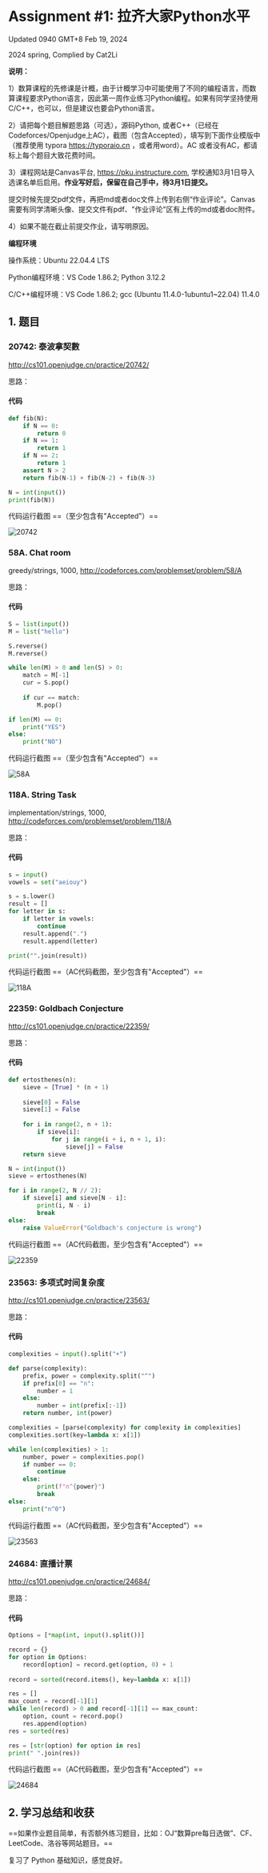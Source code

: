 # Assignment #1: 拉齐大家Python水平

Updated 0940 GMT+8 Feb 19, 2024

2024 spring, Complied by Cat2Li

**说明：**

1）数算课程的先修课是计概，由于计概学习中可能使用了不同的编程语言，而数算课程要求Python语言，因此第一周作业练习Python编程。如果有同学坚持使用C/C++，也可以，但是建议也要会Python语言。

2）请把每个题目解题思路（可选），源码Python, 或者C++（已经在Codeforces/Openjudge上AC），截图（包含Accepted），填写到下面作业模版中（推荐使用 typora <https://typoraio.cn> ，或者用word）。AC 或者没有AC，都请标上每个题目大致花费时间。

3）课程网站是Canvas平台, <https://pku.instructure.com>, 学校通知3月1日导入选课名单后启用。**作业写好后，保留在自己手中，待3月1日提交。**

提交时候先提交pdf文件，再把md或者doc文件上传到右侧“作业评论”。Canvas需要有同学清晰头像、提交文件有pdf、"作业评论"区有上传的md或者doc附件。

4）如果不能在截止前提交作业，请写明原因。

**编程环境**

操作系统：Ubuntu 22.04.4 LTS

Python编程环境：VS Code 1.86.2; Python 3.12.2

C/C++编程环境：VS Code 1.86.2; gcc (Ubuntu 11.4.0-1ubuntu1~22.04) 11.4.0

## 1. 题目

### 20742: 泰波拿契數

<http://cs101.openjudge.cn/practice/20742/>

思路：

#### 代码

```python
def fib(N):
    if N == 0:
        return 0
    if N == 1:
        return 1
    if N == 2:
        return 1
    assert N > 2
    return fib(N-1) + fib(N-2) + fib(N-3)

N = int(input())
print(fib(N))
```

代码运行截图 ==（至少包含有"Accepted"）==

![20742](./Images/20742.png)

### 58A. Chat room

greedy/strings, 1000, <http://codeforces.com/problemset/problem/58/A>

思路：

#### 代码

```python
S = list(input())
M = list("hello")

S.reverse()
M.reverse()

while len(M) > 0 and len(S) > 0:
    match = M[-1]
    cur = S.pop()
    
    if cur == match:
        M.pop()

if len(M) == 0:
    print("YES")
else:
    print("NO")
```

代码运行截图 ==（至少包含有"Accepted"）==

![58A](./Images/58A.png)

### 118A. String Task

implementation/strings, 1000, <http://codeforces.com/problemset/problem/118/A>

思路：

#### 代码

```python
s = input()
vowels = set("aeiouy")

s = s.lower()
result = []
for letter in s:
    if letter in vowels:
        continue
    result.append(".")
    result.append(letter)

print("".join(result))
```

代码运行截图 ==（AC代码截图，至少包含有"Accepted"）==

![118A](./Images/118A.png)

### 22359: Goldbach Conjecture

<http://cs101.openjudge.cn/practice/22359/>

思路：

#### 代码

```python
def ertosthenes(n):
    sieve = [True] * (n + 1)
    
    sieve[0] = False
    sieve[1] = False
    
    for i in range(2, n + 1):
        if sieve[i]:
            for j in range(i + i, n + 1, i):
                sieve[j] = False
    return sieve

N = int(input())
sieve = ertosthenes(N)

for i in range(2, N // 2):
    if sieve[i] and sieve[N - i]:
        print(i, N - i)
        break
else:
    raise ValueError("Goldbach's conjecture is wrong")
```

代码运行截图 ==（AC代码截图，至少包含有"Accepted"）==

![22359](./Images/22359.png)

### 23563: 多项式时间复杂度

<http://cs101.openjudge.cn/practice/23563/>

思路：

#### 代码

```python
complexities = input().split("+")

def parse(complexity):
    prefix, power = complexity.split("^")
    if prefix[0] == "n":
        number = 1
    else:
        number = int(prefix[:-1])
    return number, int(power)

complexities = [parse(complexity) for complexity in complexities]
complexities.sort(key=lambda x: x[1])

while len(complexities) > 1:
    number, power = complexities.pop()
    if number == 0:
        continue
    else:
        print(f"n^{power}")
        break
else:
    print("n^0")
```

代码运行截图 ==（AC代码截图，至少包含有"Accepted"）==

![23563](./Images/23563.png)

### 24684: 直播计票

<http://cs101.openjudge.cn/practice/24684/>

思路：

#### 代码

```python
Options = [*map(int, input().split())]

record = {}
for option in Options:
    record[option] = record.get(option, 0) + 1
    
record = sorted(record.items(), key=lambda x: x[1])

res = []
max_count = record[-1][1]
while len(record) > 0 and record[-1][1] == max_count:
    option, count = record.pop()
    res.append(option)
res = sorted(res)

res = [str(option) for option in res]
print(" ".join(res))
```

代码运行截图 ==（AC代码截图，至少包含有"Accepted"）==

![24684](./Images/24684.png)

## 2. 学习总结和收获

==如果作业题目简单，有否额外练习题目，比如：OJ“数算pre每日选做”、CF、LeetCode、洛谷等网站题目。==

复习了 Python 基础知识，感觉良好。
